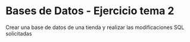 # Bases de Datos - Ejercicio tema 2

Crear una base de datos de una tienda y realizar las modificaciones SQL solicitadas